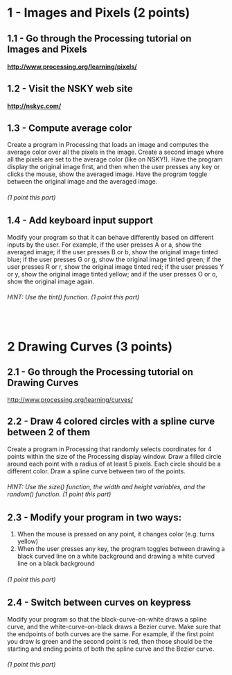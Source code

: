 # 1 - Images and Pixels (2 points)
## 1.1 - Go through the Processing tutorial on Images and Pixels
#### http://www.processing.org/learning/pixels/
## 1.2 - Visit the NSKY web site
#### http://nskyc.com/
## 1.3 - Compute average color
Create a program in Processing that loads an image and computes the average color over all the pixels in the image. Create a second image where all the pixels are set to the average color (like on NSKY!). Have the program display the original image first, and then when the user presses any key or clicks the mouse, show the averaged image. Have the program toggle between the original image and the averaged image. 
###### (1 point this part)
## 1.4 - Add keyboard input support
Modify your program so that it can behave differently based on different inputs by the user. For example, if the user presses A or a, show the averaged image; if the user presses B or b, show the original image tinted blue; if the user presses G or g, show the original image tinted green; if the user presses R or r, show the original image tinted red; if the user presses Y or y, show the original image tinted yellow; and if the user presses O or o, show the original image again. 
###### HINT: Use the tint() function. (1 point this part)
&nbsp;
# 2 Drawing Curves (3 points)
## 2.1 - Go through the Processing tutorial on Drawing Curves
http://www.processing.org/learning/curves/
## 2.2 - Draw 4 colored circles with a spline curve between 2 of them
Create a program in Processing that randomly selects coordinates for 4 points within the size of the Processing display window. Draw a filled circle around each point with a radius of at least 5 pixels. Each circle should be a different color. Draw a spline curve between two of the points.
###### HINT: Use the size() function, the width and height variables, and the random() function. (1 point this part)
## 2.3 - Modify your program in two ways: 
1. When the mouse is pressed on any point, it changes color (e.g. turns yellow)
2. When the user presses any key, the program toggles between drawing a black curved line on a white background and drawing a white curved line on a black background
###### (1 point this part)

## 2.4 - Switch between curves on keypress
Modify your program so that the black-curve-on-white draws a spline curve, and the white-curve-on-black draws a Bezier curve. Make sure that the endpoints of both curves are the same. For example, if the first point you draw is green and the second point is red, then those should be the starting and ending points of both the spline curve and the Bezier curve.
###### (1 point this part)
